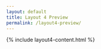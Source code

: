 ```yaml
---
layout: default
title: Layout 4 Preview
permalink: /layout4-preview/
---
```


{% include layout4-content.html %}
